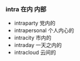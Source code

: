 ### intra 在内 内部

- intraparty 党内的
- intrapersonal 个人内心的
- intracity 市内的
- intraday 一天之内的
- intracloud 云间的